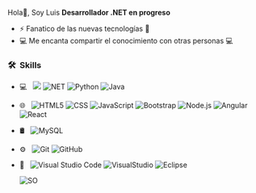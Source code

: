 Hola👋, Soy Luis
**Desarrollador .NET en progreso**
- ⚡ Fanatico de las nuevas tecnologías 🙌
- 💻 Me encanta compartir el conocimiento con otras personas 💻


<h3> 🛠 &nbsp;Skills </h3>

- 💻 &nbsp;
  ![](https://img.shields.io/badge/C%23-239120?style=for-the-badge&logo=c-sharp&logoColor=white)
  ![NET](https://img.shields.io/badge/.NET-5C2D91?style=for-the-badge&logo=.net&logoColor=white)
  ![Python](https://img.shields.io/badge/-Python-333333?style=flat&logo=python)
  ![Java](https://img.shields.io/badge/-Java-333333?style=flat&logo=Java&logoColor=007396)

- 🌐 &nbsp;
  ![HTML5](https://img.shields.io/badge/-HTML5-333333?style=flat&logo=HTML5)
  ![CSS](https://img.shields.io/badge/-CSS-333333?style=flat&logo=CSS3&logoColor=1572B6)
  ![JavaScript](https://img.shields.io/badge/-JavaScript-333333?style=flat&logo=javascript)
  ![Bootstrap](https://img.shields.io/badge/-Bootstrap-333333?style=flat&logo=bootstrap&logoColor=563D7C)
  ![Node.js](https://img.shields.io/badge/-Node.js-333333?style=flat&logo=node.js)
  ![Angular](https://img.shields.io/badge/Angular-DD0031?style=for-the-badge&logo=angular&logoColor=white)
  ![React](https://img.shields.io/badge/-React-333333?style=flat&logo=react)
- 🛢 &nbsp;
  ![MySQL](https://img.shields.io/badge/-MySQL-333333?style=flat&logo=mysql)

- ⚙️ &nbsp;
  ![Git](https://img.shields.io/badge/-Git-333333?style=flat&logo=git)
  ![GitHub](https://img.shields.io/badge/-GitHub-333333?style=flat&logo=github)

- 🔧 &nbsp;
  ![Visual Studio Code](https://img.shields.io/badge/-Visual%20Studio%20Code-333333?style=flat&logo=visual-studio-code&logoColor=007ACC)
  ![VisualStudio](https://img.shields.io/badge/Visual_Studio-5C2D91?style=for-the-badge&logo=visual%20studio&logoColor=white)
  ![Eclipse](https://img.shields.io/badge/-Eclipse-333333?style=flat&logo=eclipse-ide&logoColor=2C2255)

  
  ![SO](https://img.shields.io/badge/Linux-FCC624?style=for-the-badge&logo=linux&logoColor=black)

<br/>
